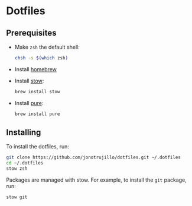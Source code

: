 # Dotfiles

## Prerequisites

- Make `zsh` the default shell:

  ```sh
  chsh -s $(which zsh)
  ```

- Install [homebrew](https://brew.sh)

- Install [stow](https://www.gnu.org/software/stow/):

  ```sh
  brew install stow
  ```

- Install [pure](https://github.com/sindresorhus/pure):

  ```sh
  brew install pure
  ```

## Installing

To install the dotfiles, run:

```sh
git clone https://github.com/jonotrujillo/dotfiles.git ~/.dotfiles
cd ~/.dotfiles
stow zsh
```

Packages are managed with stow. For example, to install the `git` package, run:

```sh
stow git
```
